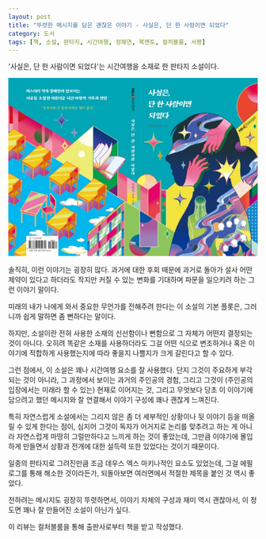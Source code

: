 ```yaml
---
layout: post
title: "뚜렷한 메시지를 담은 괜찮은 이야기 - 사실은, 단 한 사람이면 되었다"
category: 도서
tags: [책, 소설, 판타지, 시간여행, 정해연, 북멘토, 컬처블룸, 서평]
---
```


'사실은, 단 한 사람이면 되었다'는
시간여행을 소재로 한 판타지 소설이다.

![표지](/images/in-fact-only-one-person-was-enough-book-h480.jpg)

솔직히, 이런 이야기는 굉장히 많다.
과거에 대한 후회 때문에
과거로 돌아가
설사 어떤 제약이 있다고 하더라도
작지만 커질 수 있는 변화를 기대하며
파문을 일으키려 하는 그런 이야기 말이다.

미래의 내가 나에게 와서
중요한 무언가를 전해주려 한다는
이 소설의 기본 플롯은,
그러니까 쉽게 말하면 좀 뻔하다는 말이다.

하지만, 소설이란 전혀 사용한 소재의 신선함이나 뻔함으로
그 자체가 어떤지 결정되는 것이 아니다.
오히려 똑같은 소재를 사용하더라도
그걸 어떤 식으로 변조하거나
혹은 이야기에 적합하게 사용했는지에 따라
좋을지 나쁠지가 크게 갈린다고 할 수 있다.

그런 점에서, 이 소설은 꽤나 시간여행 요소를 잘 사용했다.
단지 그것이 주요하게 부각되는 것이 아니라,
그 과정에서 보이는 과거의 주인공의 경험,
그리고 그것이 (주인공의 입장에서는 미래라 할 수 있는) 현재로 이어지는 것,
그리고 무엇보다 당초 이 이야기에 담으려고 했던 메시지와 잘 연결해서
이야기 구성에 꽤나 괜찮게 느껴진다.

특히 자연스럽게 소설에서는 그리지 않은 좀 더 세부적인 상황이나 뒷 이야기 등을 떠올릴 수 있게 한다는 점이,
심지어 그것이 독자가 어거지로 논리를 맞추려고 하는 게 아니라
자연스럽게 마땅히 그럴만하다고 느끼게 하는 것이 좋았는데,
그만큼 이야기에 몰입하게 만들면서 상황과 전개에 대한 설득력 또한 있었다는 것이기 때문이다.

일종의 판타지로 그려진만큼 조금 데우스 엑스 마키나적인 요소도 있었는데,
그걸 에필로그를 통해 해소한 것이라든가,
되돌아보면 여러면에서 적절한 제목을 붙인 것 역시 좋았다.

전하려는 메시지도 굉장히 뚜렷하면서,
이야기 자체의 구성과 재미 역시 괜찮아서,
이 정도면 꽤나 잘 만들어진 소설이 아닌가 싶다.



<div class="im im-info">
이 리뷰는 컬처블룸을 통해 출판사로부터 책을 받고 작성했다.
</div>
